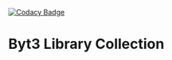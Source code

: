 [![Codacy Badge](https://api.codacy.com/project/badge/Grade/d6d25e60d31a46d4ab73f505ebdda9e3)](https://www.codacy.com/manual/ByteChkR/Byt3?utm_source=github.com&amp;utm_medium=referral&amp;utm_content=ByteChkR/Byt3&amp;utm_campaign=Badge_Grade)
# Byt3 Library Collection
